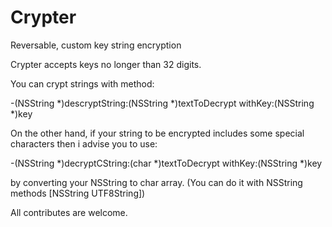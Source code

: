 Crypter
=======

Reversable, custom key  string encryption

Crypter accepts keys no longer than 32 digits.

You can crypt strings with method:

-(NSString *)descryptString:(NSString *)textToDecrypt withKey:(NSString *)key

On the other hand, if your string to be encrypted includes some special characters
then i advise you to use:

-(NSString *)decryptCString:(char *)textToDecrypt withKey:(NSString *)key

by converting your NSString to char array.  (You can do it with NSString methods [NSString UTF8String])

All contributes are welcome.
